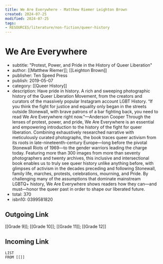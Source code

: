 ```yaml
---
title: We Are Everywhere - Matthew Riemer Leighton Brown
created: 2024-07-25
modified: 2024-07-25
tags:
- RESOURCES/literature/non-fiction/queer-history
---
```

# We Are Everywhere
- subtitle: "Protest, Power, and Pride in the History of Queer Liberation"
- author: [[Matthew Riemer]]; [[Leighton Brown]]
- publisher: Ten Speed Press
- publish: 2019-05-07
- category: [[Queer History]]
- description: Have pride in history. A rich and sweeping photographic history of the Queer Liberation Movement, from the creators and curators of the massively popular Instagram account LGBT History. “If you think the fight for justice and equality only began in the streets outside Stonewall, with brave patrons of a bar fighting back, you need to read We Are Everywhere right now.”—Anderson Cooper Through the lenses of protest, power, and pride, We Are Everywhere is an essential and empowering introduction to the history of the fight for queer liberation. Combining exhaustively researched narrative with meticulously curated photographs, the book traces queer activism from its roots in late-nineteenth-century Europe—long before the pivotal Stonewall Riots of 1969—to the gender warriors leading the charge today. Featuring more than 300 images from more than seventy photographers and twenty archives, this inclusive and intersectional book enables us to truly see queer history unlike anything before, with glimpses of activism in the decades preceding and following Stonewall, family life, marches, protests, celebrations, mourning, and Pride. By challenging many of the assumptions that dominate mainstream LGBTQ+ history, We Are Everywhere shows readers how they can—and must—honor the queer past in order to shape our liberated future.
- total: 370
- isbn10: 0399581820

## Outgoing Link
[[Grade 9]]; [[Grade 10]]; [[Grade 11]]; [[Grade 12]]
## Incoming Link
```dataview
LIST
FROM [[]]
```
